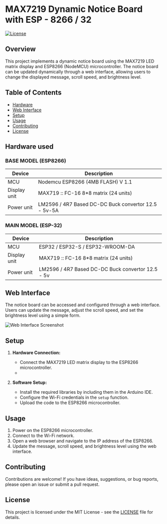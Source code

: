 # MAX7219 Dynamic Notice Board with ESP - 8266 / 32

[![License](https://img.shields.io/badge/License-MIT-blue.svg)](https://opensource.org/licenses/MIT)

## Overview

This project implements a dynamic notice board using the MAX7219 LED matrix display and ESP8266 (NodeMCU) microcontroller. The notice board can be updated dynamically through a web interface, allowing users to change the displayed message, scroll speed, and brightness level.

## Table of Contents

- [Hardware](#hardware)
- [Web Interface](#web-interface)
- [Setup](#setup)
- [Usage](#usage)
- [Contributing](#contributing)
- [License](#license)

## Hardware used

### BASE MODEL (ESP8266) 

| Device                           | Description                                         |
| -------------------------------- | ----------------------------------------------------|
| MCU                              | Nodemcu ESP8266 (4MB FLASH) V 1.1                   |
| Display unit                     | MAX719 :: FC-16 8*8 matrix (24 units)               |
| Power unit                       | LM2596 / 4R7 Based DC-DC Buck convertor 12.5 - 5v-5A|

### MAIN MODEL (ESP-32)

| Device                           | Description                                         |
| -------------------------------- | ----------------------------------------------------|
| MCU                              | ESP32 / ESP32-S / ESP32-WROOM-DA                    |
| Display unit                     | MAX719 :: FC-16 8*8 matrix (24 units)               |
| Power unit                       | LM2596 / 4R7 Based DC-DC Buck convertor 12.5 - 5v   |

## Web Interface

The notice board can be accessed and configured through a web interface. Users can update the message, adjust the scroll speed, and set the brightness level using a simple form.

![Web Interface Screenshot](/docs/web_interface.png)
<!-- Add additional screenshots or illustrations if needed -->

## Setup

1. **Hardware Connection:**
   - Connect the MAX7219 LED matrix display to the ESP8266 microcontroller.
   - <!-- Add specific hardware connection details -->

2. **Software Setup:**
   - Install the required libraries by including them in the Arduino IDE.
   - Configure the Wi-Fi credentials in the `setup` function.
   - Upload the code to the ESP8266 microcontroller.

## Usage

1. Power on the ESP8266 microcontroller.
2. Connect to the Wi-Fi network.
3. Open a web browser and navigate to the IP address of the ESP8266.
4. Update the message, scroll speed, and brightness level using the web interface.

## Contributing

Contributions are welcome! If you have ideas, suggestions, or bug reports, please open an issue or submit a pull request.

## License

This project is licensed under the MIT License - see the [LICENSE](LICENSE) file for details.
